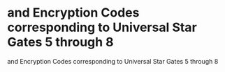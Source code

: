 # and Encryption Codes corresponding to Universal Star Gates 5 through 8

and Encryption Codes corresponding to Universal Star Gates 5 through 8